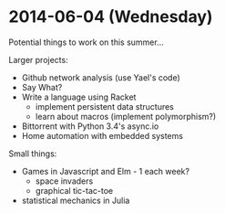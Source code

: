 2014-06-04 (Wednesday)
======================

Potential things to work on this summer...

Larger projects:
- Github network analysis (use Yael's code)
- Say What?
- Write a language using Racket
    - implement persistent data structures
    - learn about macros (implement polymorphism?)
- Bittorrent with Python 3.4's async.io
- Home automation with embedded systems

Small things:
- Games in Javascript and Elm - 1 each week?
    - space invaders
    - graphical tic-tac-toe
- statistical mechanics in Julia
